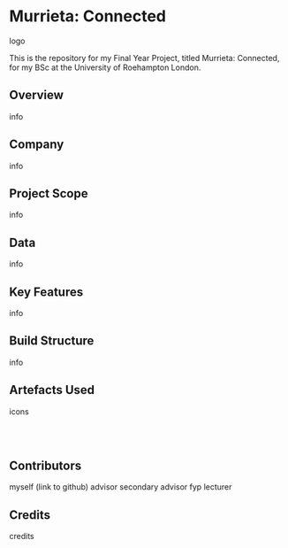 # Murrieta: Connected

logo

This is the repository for my Final Year Project, titled Murrieta: Connected, for my BSc at the University of Roehampton London.

## Overview

info

## Company

info

## Project Scope

info

## Data

info

## Key Features

info

## Build Structure

info

## Artefacts Used

icons

<br />
<br />

## Contributors

myself (link to github)
advisor
secondary advisor
fyp lecturer

## Credits

credits

